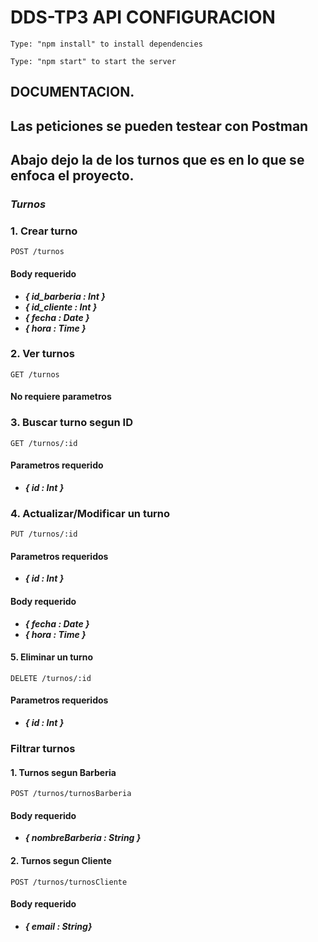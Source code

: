 # DDS-TP3 API CONFIGURACION

`Type: "npm install" to install dependencies`

`Type: "npm start" to start the server`

## __DOCUMENTACION.__

## Las peticiones se pueden testear con Postman

## Abajo dejo la de los turnos que es en lo que se enfoca el proyecto.

### ***Turnos***

### 1. Crear turno

`POST /turnos`

#### Body requerido

- ***{ id_barberia : Int }***
- ***{ id_cliente : Int }***
- ***{ fecha : Date }***
- ***{ hora : Time }***

### 2. Ver turnos

`GET /turnos`

#### No requiere parametros

### 3. Buscar turno segun ID

`GET /turnos/:id`

#### Parametros requerido

- ***{ id : Int }***

### 4. Actualizar/Modificar un turno

`PUT /turnos/:id`

#### Parametros requeridos

- ***{ id : Int }***

#### Body requerido

- ***{ fecha : Date }***
- ***{ hora : Time }***

#### 5. Eliminar un turno

`DELETE /turnos/:id`

#### Parametros requeridos

- ***{ id : Int }***

### Filtrar turnos

#### 1. Turnos segun Barberia

`POST /turnos/turnosBarberia`

#### Body requerido

- ***{ nombreBarberia : String }***

#### 2. Turnos segun Cliente

`POST /turnos/turnosCliente`

#### Body requerido

- ***{ email : String}***
